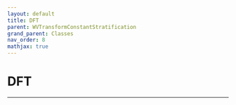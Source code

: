 ```yaml
---
layout: default
title: DFT
parent: WVTransformConstantStratification
grand_parent: Classes
nav_order: 8
mathjax: true
---
```


#  DFT




---

